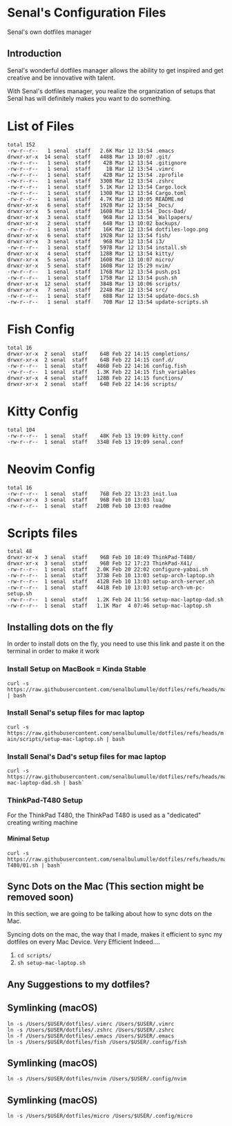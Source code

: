 # Senal's Configuration Files


Senal's own dotfiles manager

## Introduction
Senal's wonderful dotfiles manager allows the ability to get inspired and 
get creative and be innovative with talent. 

With Senal's dotfiles manager, you realize the organization of setups that
Senal has will definitely makes you want to do something.



# List of Files


```shell
total 152
-rw-r--r--   1 senal  staff   2.6K Mar 12 13:54 .emacs
drwxr-xr-x  14 senal  staff   448B Mar 13 10:07 .git/
-rw-r--r--   1 senal  staff    42B Mar 12 13:54 .gitignore
-rw-r--r--   1 senal  staff     1B Mar 12 13:54 .vimrc
-rw-r--r--   1 senal  staff    42B Mar 12 13:54 .zprofile
-rw-r--r--   1 senal  staff   330B Mar 12 13:54 .zshrc
-rw-r--r--   1 senal  staff   5.1K Mar 12 13:54 Cargo.lock
-rw-r--r--   1 senal  staff   130B Mar 12 13:54 Cargo.toml
-rw-r--r--   1 senal  staff   4.7K Mar 13 10:05 README.md
drwxr-xr-x   6 senal  staff   192B Mar 12 13:54 _Docs/
drwxr-xr-x   5 senal  staff   160B Mar 12 13:54 _Docs-Dad/
drwxr-xr-x   3 senal  staff    96B Mar 12 13:54 _Wallpapers/
drwxr-xr-x   2 senal  staff    64B Mar 13 10:02 backups/
-rw-r--r--   1 senal  staff    16K Mar 12 13:54 dotfiles-logo.png
drwxr-xr-x   6 senal  staff   192B Mar 12 13:54 fish/
drwxr-xr-x   3 senal  staff    96B Mar 12 13:54 i3/
-rw-r--r--   1 senal  staff   597B Mar 12 13:54 install.sh
drwxr-xr-x   4 senal  staff   128B Mar 12 13:54 kitty/
drwxr-xr-x   5 senal  staff   160B Mar 13 10:07 micro/
drwxr-xr-x   5 senal  staff   160B Mar 12 15:29 nvim/
-rw-r--r--   1 senal  staff   176B Mar 12 13:54 push.ps1
-rw-r--r--   1 senal  staff   175B Mar 12 13:54 push.sh
drwxr-xr-x  12 senal  staff   384B Mar 13 10:06 scripts/
drwxr-xr-x   7 senal  staff   224B Mar 12 13:54 src/
-rw-r--r--   1 senal  staff    68B Mar 12 13:54 update-docs.sh
-rw-r--r--   1 senal  staff    70B Mar 12 13:54 update-scripts.sh

```


# Fish Config

```
total 16
drwxr-xr-x  2 senal  staff    64B Feb 22 14:15 completions/
drwxr-xr-x  2 senal  staff    64B Feb 22 14:15 conf.d/
-rw-r--r--  1 senal  staff   486B Feb 22 14:16 config.fish
-rw-r--r--  1 senal  staff   1.3K Feb 22 14:15 fish_variables
drwxr-xr-x  4 senal  staff   128B Feb 22 14:15 functions/
drwxr-xr-x  2 senal  staff    64B Feb 22 14:16 scripts/
```



# Kitty Config

```
total 104
-rw-r--r--  1 senal  staff    48K Feb 13 19:09 kitty.conf
-rw-r--r--  1 senal  staff   334B Feb 13 19:09 senal.conf
```



# Neovim Config

```
total 16
-rw-r--r--  1 senal  staff    76B Feb 22 13:23 init.lua
drwxr-xr-x  3 senal  staff    96B Feb 10 13:03 lua/
-rw-r--r--  1 senal  staff   210B Feb 10 13:03 readme
```



# Scripts files

```
total 48
drwxr-xr-x  3 senal  staff    96B Feb 10 18:49 ThinkPad-T480/
drwxr-xr-x  3 senal  staff    96B Feb 12 17:23 ThinkPad-X41/
-rw-r--r--  1 senal  staff   2.0K Feb 20 22:02 configure-yabai.sh
-rw-r--r--  1 senal  staff   373B Feb 10 13:03 setup-arch-laptop.sh
-rw-r--r--  1 senal  staff   412B Feb 10 13:03 setup-arch-server.sh
-rw-r--r--  1 senal  staff   441B Feb 10 13:03 setup-arch-vm-pc-setup.sh
-rw-r--r--  1 senal  staff   1.2K Feb 24 11:56 setup-mac-laptop-dad.sh
-rw-r--r--  1 senal  staff   1.1K Mar  4 07:46 setup-mac-laptop.sh

```




## Installing dots on the fly

In order to install dots on the fly, you need to use this link and paste it on the terminal
in order to make it work




### Install Setup on MacBook = Kinda Stable

``` shell
curl -s https://raw.githubusercontent.com/senalbulumulle/dotfiles/refs/heads/main/install.sh | bash
```


### Install Senal's setup files for mac laptop

`curl -s https://raw.githubusercontent.com/senalbulumulle/dotfiles/refs/heads/main/scripts/setup-mac-laptop.sh | bash`


### Install Senal's Dad's setup files for mac laptop

```
curl -s https://raw.githubusercontent.com/senalbulumulle/dotfiles/refs/heads/main/scripts/setup-mac-laptop-dad.sh | bash`
```











### ThinkPad-T480 Setup

For the ThinkPad T480, the ThinkPad T480 is used as a "dedicated" creating writing
machine

#### Minimal Setup
```
curl -s https://raw.githubusercontent.com/senalbulumulle/dotfiles/refs/heads/main/scripts/ThinkPad-T480/01.sh | bash`
```










## Sync Dots on the Mac (This section might be removed soon)

In this section, we are going to be talking about how to sync dots on the Mac. 

Syncing dots on the mac, the way that I made, makes it efficient to sync
my dotfiles on every Mac Device. Very Efficient Indeed....

1. `cd scripts/`
2. `sh setup-mac-laptop.sh`












## Any Suggestions to my dotfiles?





## Symlinking (macOS)

```
ln -s /Users/$USER/dotfiles/.vimrc /Users/$USER/.vimrc
ln -s /Users/$USER/dotfiles/.zshrc /Users/$USER/.zshrc
ln -f /Users/$USER/dotfiles/.emacs /Users/$USER/.emacs
ln -s /Users/$USER/dotfiles/fish /Users/$USER/.config/fish
```


## Symlinking (macOS)

```
ln -s /Users/$USER/dotfiles/nvim /Users/$USER/.config/nvim
```



## Symlinking (macOS) 

```
ln -s /Users/$USER/dotfiles/micro /Users/$USER/.config/micro
```
